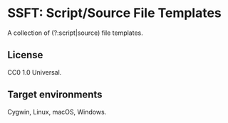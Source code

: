 SSFT: Script/Source File Templates
==================================

A collection of (?:script|source) file templates.

License
-------

CC0 1.0 Universal.

Target environments
-------------------

Cygwin, Linux, macOS, Windows.

